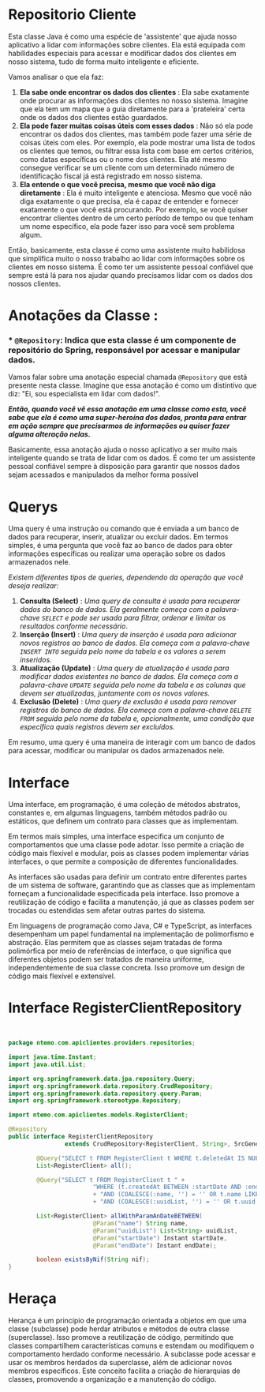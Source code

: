 # Repositorio Cliente

Esta classe Java é como uma espécie de 'assistente' que ajuda nosso aplicativo a lidar com informações sobre clientes. Ela está equipada com habilidades especiais para acessar e modificar dados dos clientes em nosso sistema, tudo de forma muito inteligente e eficiente.

Vamos analisar o que ela faz:

1. **Ela sabe onde encontrar os dados dos clientes** :
   Ela sabe exatamente onde procurar as informações dos clientes no nosso sistema. Imagine que ela tem um mapa que a guia diretamente para a 'prateleira' certa onde os dados dos clientes estão guardados.
2. **Ela pode fazer muitas coisas úteis com esses dados** :
   Não só ela pode encontrar os dados dos clientes, mas também pode fazer uma série de coisas úteis com eles. Por exemplo, ela pode mostrar uma lista de todos os clientes que temos, ou filtrar essa lista com base em certos critérios, como datas específicas ou o nome dos clientes. Ela até mesmo consegue verificar se um cliente com um determinado número de identificação fiscal já está registrado em nosso sistema.
3. **Ela entende o que você precisa, mesmo que você não diga diretamente** :
   Ela é muito inteligente e atenciosa. Mesmo que você não diga exatamente o que precisa, ela é capaz de entender e fornecer exatamente o que você está procurando. Por exemplo, se você quiser encontrar clientes dentro de um certo período de tempo ou que tenham um nome específico, ela pode fazer isso para você sem problema algum.

Então, basicamente, esta classe é como uma assistente muito habilidosa que simplifica muito o nosso trabalho ao lidar com informações sobre os clientes em nosso sistema. É como ter um assistente pessoal confiável que sempre está lá para nos ajudar quando precisamos lidar com os dados dos nossos clientes.

# **Anotações da Classe** :

### * **`@Repository`: Indica que esta classe é um componente de repositório do Spring, responsável por acessar e manipular dados.**

Vamos falar sobre uma anotação especial chamada `@Repository` que está presente nesta classe. Imagine que essa anotação é como um distintivo que diz: "Ei, sou especialista em lidar com dados!".

***Então, quando você vê essa anotação em uma classe como esta, você sabe que ela é como uma super-heroína dos dados, pronta para entrar em ação sempre que precisarmos de informações ou quiser fazer alguma alteração nelas.***

Basicamente, essa anotação ajuda o nosso aplicativo a ser muito mais inteligente quando se trata de lidar com os dados. É como ter um assistente pessoal confiável sempre à disposição para garantir que nossos dados sejam acessados e manipulados da melhor forma possível


# Querys


Uma query é uma instrução ou comando que é enviada a um banco de dados para recuperar, inserir, atualizar ou excluir dados. Em termos simples, é uma pergunta que você faz ao banco de dados para obter informações específicas ou realizar uma operação sobre os dados armazenados nele.

*Existem diferentes tipos de queries, dependendo da operação que você deseja realizar:*

1. **Consulta (Select)** : *Uma query de consulta é usada para recuperar dados do banco de dados. Ela geralmente começa com a palavra-chave `SELECT` e pode ser usada para filtrar, ordenar e limitar os resultados conforme necessário*.
2. **Inserção (Insert)** : *Uma query de inserção é usada para adicionar novos registros ao banco de dados. Ela começa com a palavra-chave `INSERT INTO` seguida pelo nome da tabela e os valores a serem inseridos*.
3. **Atualização (Update)** : *Uma query de atualização é usada para modificar dados existentes no banco de dados. Ela começa com a palavra-chave `UPDATE` seguida pelo nome da tabela e as colunas que devem ser atualizadas, juntamente com os novos valores.*
4. **Exclusão (Delete)** : *Uma query de exclusão é usada para remover registros do banco de dados. Ela começa com a palavra-chave `DELETE FROM` seguida pelo nome da tabela e, opcionalmente, uma condição que especifica quais registros devem ser excluídos.*

Em resumo, uma query é uma maneira de interagir com um banco de dados para acessar, modificar ou manipular os dados armazenados nele.

# Interface

Uma interface, em programação, é uma coleção de métodos abstratos, constantes e, em algumas linguagens, também métodos padrão ou estáticos, que definem um contrato para classes que as implementam.

Em termos mais simples, uma interface especifica um conjunto de comportamentos que uma classe pode adotar. Isso permite a criação de código mais flexível e modular, pois as classes podem implementar várias interfaces, o que permite a composição de diferentes funcionalidades.

As interfaces são usadas para definir um contrato entre diferentes partes de um sistema de software, garantindo que as classes que as implementam forneçam a funcionalidade especificada pela interface. Isso promove a reutilização de código e facilita a manutenção, já que as classes podem ser trocadas ou estendidas sem afetar outras partes do sistema.

Em linguagens de programação como Java, C# e TypeScript, as interfaces desempenham um papel fundamental na implementação de polimorfismo e abstração. Elas permitem que as classes sejam tratadas de forma polimórfica por meio de referências de interface, o que significa que diferentes objetos podem ser tratados de maneira uniforme, independentemente de sua classe concreta. Isso promove um design de código mais flexível e extensível.

# Interface RegisterClientRepository

```java


package ntemo.com.apiclientes.providers.repositories;

import java.time.Instant;
import java.util.List;

import org.springframework.data.jpa.repository.Query;
import org.springframework.data.repository.CrudRepository;
import org.springframework.data.repository.query.Param;
import org.springframework.stereotype.Repository;

import ntemo.com.apiclientes.models.RegisterClient;

@Repository
public interface RegisterClientRepository
                extends CrudRepository<RegisterClient, String>, SrcGenericRepository<RegisterClientRepository> {

        @Query("SELECT t FROM RegisterClient t WHERE t.deletedAt IS NULL")
        List<RegisterClient> all();

        @Query("SELECT t FROM RegisterClient t " +
                        "WHERE (t.createdAt BETWEEN :startDate AND :endDate) "
                        + "AND (COALESCE(:name, '') = '' OR t.name LIKE CONCAT(:name, '%')) "
                        + "AND (COALESCE(:uuidList, '') = '' OR t.uuid IN :uuidList) AND t.deletedAt IS NULL")

        List<RegisterClient> allWithParamAnDateBETWEEN(
                        @Param("name") String name,
                        @Param("uuidList") List<String> uuidList,
                        @Param("startDate") Instant startDate,
                        @Param("endDate") Instant endDate);

        boolean existsByNif(String nif);
}
```

# Heraça 

Herança é um princípio de programação orientada a objetos em que uma classe (subclasse) pode herdar atributos e métodos de outra classe (superclasse). Isso promove a reutilização de código, permitindo que classes compartilhem características comuns e estendam ou modifiquem o comportamento herdado conforme necessário. A subclasse pode acessar e usar os membros herdados da superclasse, além de adicionar novos membros específicos. Este conceito facilita a criação de hierarquias de classes, promovendo a organização e a manutenção do código.

